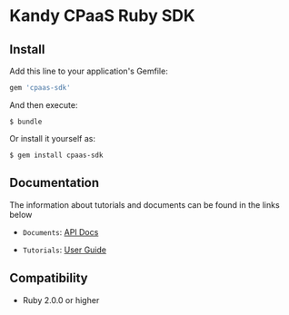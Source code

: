 # Kandy CPaaS Ruby SDK

## Install

Add this line to your application's Gemfile:

```ruby
gem 'cpaas-sdk'
```

And then execute:

    $ bundle

Or install it yourself as:

    $ gem install cpaas-sdk

## Documentation

The information about tutorials and documents can be found in the links below

* `Documents`: [API Docs](https://kandy-io.github.io/kandy-cpaas-ruby-sdk/docs)

* `Tutorials`:  [User Guide](https://Kandy-IO.github.io/kandy-cpaas-ruby-sdk/tutorials/?KANDY=Kandy&KANDYFQDN=oauth-cpaas.att.com#/GetStarted)

## Compatibility
- Ruby 2.0.0 or higher

